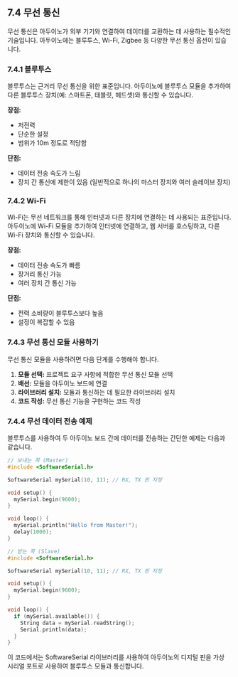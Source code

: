 ## **7.4 무선 통신**

무선 통신은 아두이노가 외부 기기와 연결하여 데이터를 교환하는 데 사용하는 필수적인 기술입니다. 아두이노에는 블루투스, Wi-Fi, Zigbee 등 다양한 무선 통신 옵션이 있습니다.

### **7.4.1 블루투스**

블루투스는 근거리 무선 통신을 위한 표준입니다. 아두이노에 블루투스 모듈을 추가하여 다른 블루투스 장치(예: 스마트폰, 태블릿, 헤드셋)와 통신할 수 있습니다.

**장점:**

* 저전력
* 단순한 설정
* 범위가 10m 정도로 적당함

**단점:**

* 데이터 전송 속도가 느림
* 장치 간 통신에 제한이 있음 (일반적으로 하나의 마스터 장치와 여러 슬레이브 장치)

### **7.4.2 Wi-Fi**

Wi-Fi는 무선 네트워크를 통해 인터넷과 다른 장치에 연결하는 데 사용되는 표준입니다. 아두이노에 Wi-Fi 모듈을 추가하여 인터넷에 연결하고, 웹 서버를 호스팅하고, 다른 Wi-Fi 장치와 통신할 수 있습니다.

**장점:**

* 데이터 전송 속도가 빠름
* 장거리 통신 가능
* 여러 장치 간 통신 가능

**단점:**

* 전력 소비량이 블루투스보다 높음
* 설정이 복잡할 수 있음

### **7.4.3 무선 통신 모듈 사용하기**

무선 통신 모듈을 사용하려면 다음 단계를 수행해야 합니다.

1. **모듈 선택:** 프로젝트 요구 사항에 적합한 무선 통신 모듈 선택
2. **배선:** 모듈을 아두이노 보드에 연결
3. **라이브러리 설치:** 모듈과 통신하는 데 필요한 라이브러리 설치
4. **코드 작성:** 무선 통신 기능을 구현하는 코드 작성

### **7.4.4 무선 데이터 전송 예제**

블루투스를 사용하여 두 아두이노 보드 간에 데이터를 전송하는 간단한 예제는 다음과 같습니다.

```c++
// 보내는 쪽 (Master)
#include <SoftwareSerial.h>

SoftwareSerial mySerial(10, 11); // RX, TX 핀 지정

void setup() {
  mySerial.begin(9600);
}

void loop() {
  mySerial.println("Hello from Master!");
  delay(1000);
}

// 받는 쪽 (Slave)
#include <SoftwareSerial.h>

SoftwareSerial mySerial(10, 11); // RX, TX 핀 지정

void setup() {
  mySerial.begin(9600);
}

void loop() {
  if (mySerial.available()) {
    String data = mySerial.readString();
    Serial.println(data);
  }
}
```

이 코드에서는 SoftwareSerial 라이브러리를 사용하여 아두이노의 디지털 핀을 가상 시리얼 포트로 사용하여 블루투스 모듈과 통신합니다.